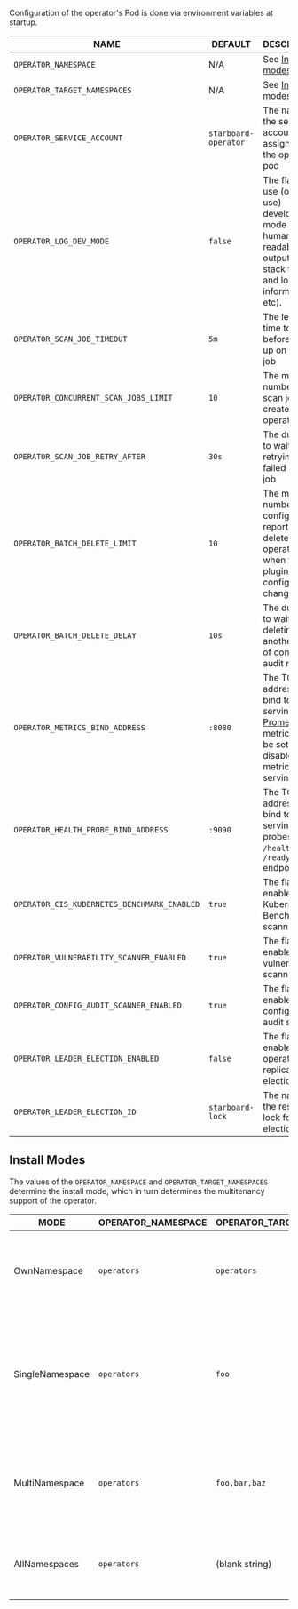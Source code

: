 Configuration of the operator's Pod is done via environment variables at startup.

| NAME                                        | DEFAULT                | DESCRIPTION |
| ------------------------------------------- | ---------------------- | ----------- |
| `OPERATOR_NAMESPACE`                        | N/A                    | See [Install modes](#install-modes) |
| `OPERATOR_TARGET_NAMESPACES`                | N/A                    | See [Install modes](#install-modes) |
| `OPERATOR_SERVICE_ACCOUNT`                  | `starboard-operator`   | The name of the service account assigned to the operator's pod |
| `OPERATOR_LOG_DEV_MODE`                     | `false`                | The flag to use (or not use) development mode (more human-readable output, extra stack traces and logging information, etc). |
| `OPERATOR_SCAN_JOB_TIMEOUT`                 | `5m`                   | The length of time to wait before giving up on a scan job |
| `OPERATOR_CONCURRENT_SCAN_JOBS_LIMIT`       | `10`                   | The maximum number of scan jobs create by the operator |
| `OPERATOR_SCAN_JOB_RETRY_AFTER`             | `30s`                  | The duration to wait before retrying a failed scan job |
| `OPERATOR_BATCH_DELETE_LIMIT`               | `10`                   | The maximum number of config audit reports deleted by the operator when the plugin's config has changed. |
| `OPERATOR_BATCH_DELETE_DELAY`               | `10s`                  | The duration to wait before deleting another batch of config audit reports. |
| `OPERATOR_METRICS_BIND_ADDRESS`             | `:8080`                | The TCP address to bind to for serving [Prometheus][prometheus] metrics. It can be set to `0` to disable the metrics serving. |
| `OPERATOR_HEALTH_PROBE_BIND_ADDRESS`        | `:9090`                | The TCP address to bind to for serving health probes, i.e. `/healthz/` and `/readyz/` endpoints. |
| `OPERATOR_CIS_KUBERNETES_BENCHMARK_ENABLED` | `true`                 | The flag to enable CIS Kubernetes Benchmark scanner |
| `OPERATOR_VULNERABILITY_SCANNER_ENABLED`    | `true`                 | The flag to enable vulnerability scanner |
| `OPERATOR_CONFIG_AUDIT_SCANNER_ENABLED`     | `true`                 | The flag to enable configuration audit scanner |
| `OPERATOR_LEADER_ELECTION_ENABLED`          | `false`                | The flag to enable operator replica leader election |
| `OPERATOR_LEADER_ELECTION_ID`               | `starboard-lock`       | The name of the resource lock for leader election |

## Install Modes

The values of the `OPERATOR_NAMESPACE` and `OPERATOR_TARGET_NAMESPACES` determine
the install mode, which in turn determines the multitenancy support of the operator.

| MODE            | OPERATOR_NAMESPACE | OPERATOR_TARGET_NAMESPACES | DESCRIPTION |
| --------------- | ------------------ | -------------------------- | ----------- |
| OwnNamespace    | `operators`        | `operators`                | The operator can be configured to watch events in the namespace it is deployed in. |
| SingleNamespace | `operators`        | `foo`                      | The operator can be configured to watch for events in a single namespace that the operator is not deployed in. |
| MultiNamespace  | `operators`        | `foo,bar,baz`              | The operator can be configured to watch for events in more than one namespace. |
| AllNamespaces   | `operators`        | (blank string)             | The operator can be configured to watch for events in all namespaces. |

[prometheus]: https://github.com/prometheus
